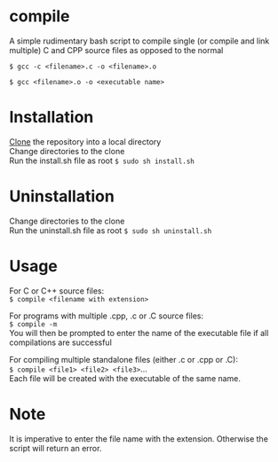# compile
A simple rudimentary bash script to compile single (or compile and link multiple) C and CPP source files as opposed to the normal
```
$ gcc -c <filename>.c -o <filename>.o

$ gcc <filename>.o -o <executable name>
```
# Installation
[Clone](https://help.github.com/articles/cloning-a-repository/) the repository into a local directory<br/>
Change directories to the clone<br/>
Run the install.sh file as root `$ sudo sh install.sh`<br/>

# Uninstallation
Change directories to the clone<br/>
Run the uninstall.sh file as root `$ sudo sh uninstall.sh`<br/>

# Usage
For C or C++ source files:<br/>
`$ compile <filename with extension>`

For programs with multiple .cpp, .c or .C source files:<br/>
`$ compile -m`<br/>
You will then be prompted to enter the name of the executable file if all compilations are successful<br/>

For compiling multiple standalone files (either .c or .cpp or .C):<br/>
`$ compile <file1> <file2> <file3>`...<br/>
Each file will be created with the executable of the same name.

# Note
It is imperative to enter the file name with the extension. Otherwise the script will return an error.
